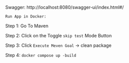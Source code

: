 Swagger: http://localhost:8080/swagger-ui/index.html#/

`Run App in Docker:`

Step 1: Go To Maven 

Step 2: Click on the Toggle `skip test` Mode Button

Step 3: Click `Execute Meven Goal` -> clean package

Step 4: `docker compose up -build`